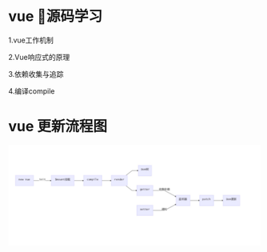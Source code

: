 # vue 源码学习
1.vue工作机制

2.Vue响应式的原理

3.依赖收集与追踪

4.编译compile

# vue 更新流程图
![图片alt](/imgs/1571927369990.jpg)